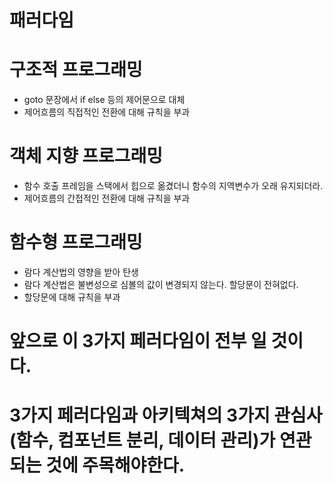 # 패러다임

# 구조적 프로그래밍

  * goto 문장에서 if else 등의 제어문으로 대체
  * 제어흐름의 직접적인 전환에 대해 규칙을 부과
  
# 객체 지향 프로그래밍

  * 함수 호출 프레임을 스택에서 힙으로 옮겼더니 함수의 지역변수가 오래 유지되더라.
  * 제어흐름의 간접적인 전환에 대해 규칙을 부과

# 함수형 프로그래밍
  * 람다 계산법의 영향을 받아 탄생
  * 람다 계산법은 불변성으로 심볼의 값이 변경되지 않는다. 할당문이 전혀없다.
  * 할당문에 대해 규칙을 부과

# 앞으로 이 3가지 페러다임이 전부 일 것이다.

# 3가지 페러다임과 아키텍쳐의 3가지 관심사(함수, 컴포넌트 분리, 데이터 관리)가 연관되는 것에 주목해야한다.
